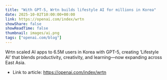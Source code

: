 ```yaml
---
title: "With GPT-5, Wrtn builds lifestyle AI for millions in Korea"
date: 2025-10-02T10:00:00+00:00
link: https://openai.com/index/wrtn
showShare: false
showReadTime: false
thumbnail: images/ai.png
tags: ["openai.com/blog"]
---
```

Wrtn scaled AI apps to 6.5M users in Korea with GPT-5, creating ‘Lifestyle AI’ that blends productivity, creativity, and learning—now expanding across East Asia.

- Link to article: https://openai.com/index/wrtn